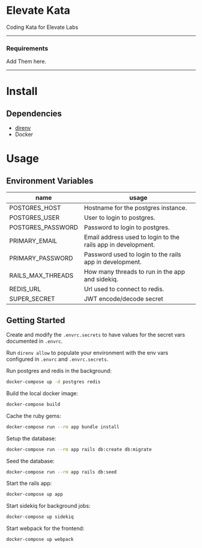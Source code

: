 # Elevate Kata 
Coding Kata for Elevate Labs

---
### Requirements

Add Them here. 

---


# Install

## Dependencies

- [direnv](https://direnv.net/docs/installation.html)
- Docker

# Usage

## Environment Variables

| name | usage |
| ---- | ----- |
| POSTGRES_HOST | Hostname for the postgres instance. |
| POSTGRES_USER | User to login to postgres. |
| POSTGRES_PASSWORD | Password to login to postgres. |
| PRIMARY_EMAIL | Email address used to login to the rails app in development. |
| PRIMARY_PASSWORD | Password used to login to the rails app in development. |
| RAILS_MAX_THREADS | How many threads to run in the app and sidekiq. |
| REDIS_URL | Url used to connect to redis. |
| SUPER_SECRET | JWT encode/decode secret |

## Getting Started

Create and modify the `.envrc.secrets` to have values for the secret vars documented in `.envrc`.

Run `direnv allow` to populate your environment with the env vars configured in `.envrc` and `.envrc.secrets`.

Run postgres and redis in the background:

```sh
docker-compose up -d postgres redis
```

Build the local docker image:

```sh
docker-compose build
```

Cache the ruby gems:

```sh
docker-compose run --rm app bundle install
```

Setup the database:

```sh
docker-compose run --rm app rails db:create db:migrate
```

Seed the database:

```sh
docker-compose run --rm app rails db:seed
```

Start the rails app:

```sh
docker-compose up app
```

Start sidekiq for background jobs:

```sh
docker-compose up sidekiq
```

Start webpack for the frontend:

```sh
docker-compose up webpack
```
